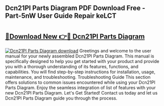 ## Dcn21Pl Parts Diagram PDF Download Free - Part-5nW User Guide Repair keLCT

# <h2><a href="http://dficv4.blite.top/?on=Dcn21Pl+Parts+Diagram">🔗Download New 👉🔴 Dcn21Pl Parts Diagram</a></h2>

[![Dcn21Pl Parts Diagram download](https://i.imgur.com/lujVjoI.png)](http://dficv4.blite.top/?on=Dcn21Pl+Parts+Diagram)
Greetings and welcome to the user manual for your newly assembled Dcn21Pl Parts Diagram. This manual is specifically designed to help you get started with your product and provide you with a thorough understanding of its features, functions, and capabilities. You will find step-by-step instructions for installation, usage, maintenance, and troubleshooting. Troubleshooting Guide This section offers solutions to common issues encountered while using your Dcn21Pl Parts Diagram. Enjoy the seamless integration of list of features with your new Dcn21Pl Parts Diagram. Let's Get Started! Contact us today and let us Dcn21Pl Parts Diagram guide you through the process.
